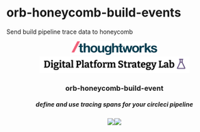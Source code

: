 # orb-honeycomb-build-events
Send build pipeline trace data to honeycomb

<div align="center">
	<p>
		<img alt="Thoughtworks Logo" src="https://raw.githubusercontent.com/ThoughtWorks-DPS/static/master/thoughtworks_flamingo_wave.png?sanitize=true" width=200 />
    <br />
		<img alt="DPS Title" src="https://raw.githubusercontent.com/ThoughtWorks-DPS/static/master/dps_lab_title.png" width=350/>
	</p>
  <h3>orb-honeycomb-build-event</h3>
  <h5>define and use tracing spans for your circleci pipeline</h5>
  <a href="https://circleci.com/orbs/registry/orb/ThoughtWorks-DPS/orb-honeycomb-build-evenvts"><img src="https://img.shields.io/badge/endpoint.svg?url=https://badges.circleci.io/orb/ThoughtWorks-DPS/orb-honeycomb-build-events"></a><a href="https://opensource.org/licenses/MIT"><img src="https://img.shields.io/badge/license-MIT-blue.svg"></a>
</div>
<br />

